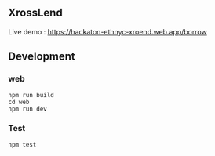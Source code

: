 ## XrossLend

Live demo : https://hackaton-ethnyc-xroend.web.app/borrow

## Development

### web

```
npm run build
cd web
npm run dev
```

### Test

```
npm test
```
